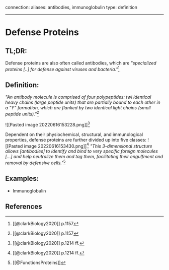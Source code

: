 
connection:
aliases: antibodies, immunoglobulin
type: definition

---

# Defense Proteins

## TL;DR:
Defense proteins are also often called antibodies, which are *"specialized proteins \[..\] for defense against viruses and bacteria."*[^1]

## Definition:
*"An antibody molecule is comprised of four polypeptides: twi identical heavy chains (large peptide units) that are partially bound to each other in a "Y" formation, which are flanked by two identical light chains (small peptide units)."*[^1]

![[Pasted image 20220616153228.png]][^2]

Dependent on their physiochemical, structural, and immunological properties, defense proteins are further divided up into five classes:
![[Pasted image 20220616153430.png]][^2]
*"This 3-dimensional structure allows \[antibodies\] to identify and bind to very specific foreign molecules \[...\] and help neutralize them and tag them, facilitating their engulfment and removal by defensive cells."*[^3]

## Examples:
- Immunoglobulin

## References

[^1]: [[@clarkBiology2020]] p.1157
[^2]: [[@clarkBiology2020]] p.1214 ff.
[^3]: [[@FunctionsProteins]]